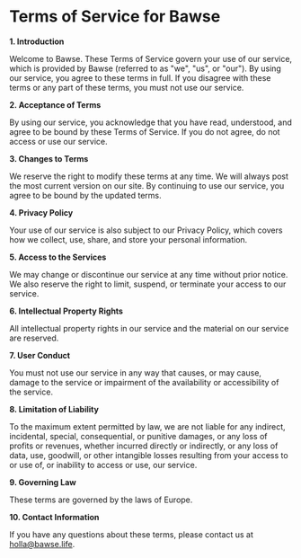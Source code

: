 # Terms of Service for Bawse

**1. Introduction**

Welcome to Bawse. These Terms of Service govern your use of our service, which is provided by Bawse (referred to as "we", "us", or "our"). By using our service, you agree to these terms in full. If you disagree with these terms or any part of these terms, you must not use our service.

**2. Acceptance of Terms**

By using our service, you acknowledge that you have read, understood, and agree to be bound by these Terms of Service. If you do not agree, do not access or use our service.

**3. Changes to Terms**

We reserve the right to modify these terms at any time. We will always post the most current version on our site. By continuing to use our service, you agree to be bound by the updated terms.

**4. Privacy Policy**

Your use of our service is also subject to our Privacy Policy, which covers how we collect, use, share, and store your personal information.

**5. Access to the Services**

We may change or discontinue our service at any time without prior notice. We also reserve the right to limit, suspend, or terminate your access to our service.

**6. Intellectual Property Rights**

All intellectual property rights in our service and the material on our service are reserved.

**7. User Conduct**

You must not use our service in any way that causes, or may cause, damage to the service or impairment of the availability or accessibility of the service.

**8. Limitation of Liability**

To the maximum extent permitted by law, we are not liable for any indirect, incidental, special, consequential, or punitive damages, or any loss of profits or revenues, whether incurred directly or indirectly, or any loss of data, use, goodwill, or other intangible losses resulting from your access to or use of, or inability to access or use, our service.

**9. Governing Law**

These terms are governed by the laws of Europe.

**10. Contact Information**

If you have any questions about these terms, please contact us at holla@bawse.life.


